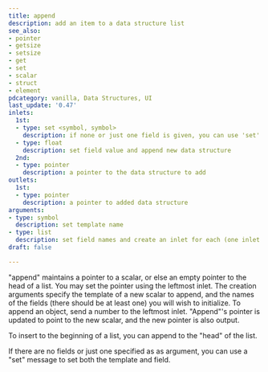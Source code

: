 ```yaml
---
title: append
description: add an item to a data structure list
see_also: 
- pointer
- getsize
- setsize
- get
- set
- scalar
- struct
- element  
pdcategory: vanilla, Data Structures, UI
last_update: '0.47'
inlets:
  1st:
  - type: set <symbol, symbol>
    description: if none or just one field is given, you can use 'set' to set struct name and field
  - type: float
    description: set field value and append new data structure
  2nd:
  - type: pointer
    description: a pointer to the data structure to add
outlets:
  1st:
  - type: pointer
    description: a pointer to added data structure
arguments:
- type: symbol
  description: set template name
- type: list
  description: set field names and create an inlet for each (one inlet is created by default)
draft: false

---
```

"append" maintains a pointer to a scalar, or else an empty pointer to the head of a list. You may set the pointer using the leftmost inlet. The creation arguments specify the template of a new scalar to append, and the names of the fields (there should be at least one) you will wish to initialize. To append an object, send a number to the leftmost inlet. "Append"'s pointer is updated to point to the new scalar, and the new pointer is also output.

To insert to the beginning of a list, you can append to the "head" of the list.

If there are no fields or just one specified as as argument, you can use a "set" message to set both the template and field.
